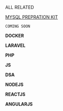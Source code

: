 ALL RELATED 

[MYSQL PREPRATION KIT](./mysql/mysql.md)




``COMING SOON``

__DOCKER__

__LARAVEL__

__PHP__

__JS__

__DSA__

__NODEJS__

__REACTJS__

__ANGULARJS__
